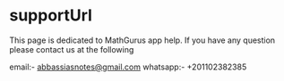 # supportUrl

This page is dedicated to MathGurus app help. If you have any question please contact us at the following


email:-  abbassiasnotes@gmail.com
whatsapp:- +201102382385
